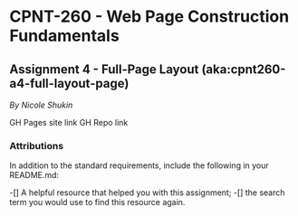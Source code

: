 # CPNT-260 - Web Page Construction Fundamentals

## Assignment 4 - Full-Page Layout (aka:cpnt260-a4-full-layout-page)

*By Nicole Shukin*

GH Pages site link
GH Repo link

### Attributions

In addition to the standard requirements, include the following in your README.md:

-[] A helpful resource that helped you with this assignment;
-[] the search term you would use to find this resource again.

